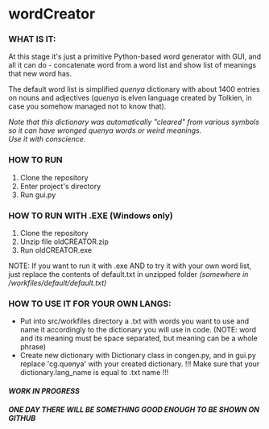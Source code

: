 # wordCreator 

### WHAT IS IT:

At this stage it's just a primitive Python-based word generator with GUI, and all it can do - concatenate word from a word list and show list of meanings that new word has.

The default word list is simplified *quenya* dictionary with about 1400 entries on nouns and adjectives
(*quenya* is elven language created by Tolkien, in case you somehow managed not to know that).

*Note that this dictionary was automatically "cleared" from various symbols so it can have wronged quenya words or weird meanings.  
Use it with conscience.*

### HOW TO RUN
1. Clone the repository
2. Enter project's directory
3. Run gui.py

### HOW TO RUN WITH .EXE (Windows only)
1. Clone the repository
2. Unzip file oldCREATOR.zip
3. Run oldCREATOR.exe
   
NOTE: If you want to run it with .exe AND to try it with your own word list, just replace the contents of default.txt in unzipped folder *(somewhere in /workfiles/default/default.txt)*

### HOW TO USE IT FOR YOUR OWN LANGS:
- Put into src/workfiles directory a .txt with words you want to use and name it accordingly to the dictionary you will use in code.
(NOTE: word and its meaning must be space separated, but meaning can be a whole phrase)
- Create new dictionary with Dictionary class in congen.py, and in gui.py replace 'cg.quenya' with your created dictionary.
!!! Make sure that your dictionary.lang_name is equal to .txt name !!!  

#### *WORK IN PROGRESS*
#### *ONE DAY THERE WILL BE SOMETHING GOOD ENOUGH TO BE SHOWN ON GITHUB*
